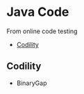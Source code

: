 # Java Code

From online code testing

* [Codility](https://www.codility.com/)

## Codility

* BinaryGap
